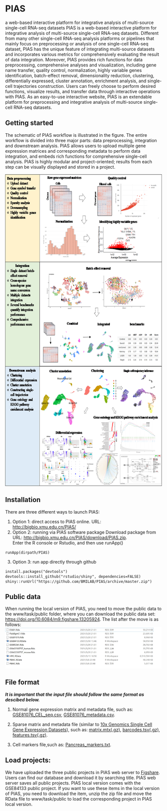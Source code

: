 # PIAS
a web-based interactive platform for integrative analysis of multi-source single-cell RNA-seq datasets
PIAS is a web-based interactive platform for integrative analysis of multi-source single-cell RNA-seq datasets. Different from many other single-cell RNA-seq analysis 
platforms or pipelines that mainly focus on preprocessing or analysis of one single-cell RNA-seq dataset, PIAS has the unique feature of integrating multi-source datasets 
and incorporates various metrics for comprehensively evaluating the result of data integration. Moreover, PIAS provides rich functions for data preprocessing, comprehensive 
analyses and visualization, including gene name transfer, quality control, normalization, highly variable genes identification, batch-effect removal, dimensionality 
reduction, clustering, differentially expressed, cluster annotation, enrichment analysis, and single-cell trajectories construction. Users can freely choose to perform 
desired functions, visualize results, and transfer data through interactive operations with PIAS. As an easy-to-use interactive website, PIAS is an extendable platform for 
preprocessing and integrative analysis of multi-source single-cell RNA-seq datasets.

## Getting started

The schematic of PIAS workflow is illustrated in the figure. The entire workflow is divided into three major parts: data preprocessing, integration and downstream analysis. 
PIAS allows users to upload multiple gene expression matrices and corresponding metadata to perform data integration, and embeds rich functions for comprehensive single-cell 
analysis. PIAS is highly modular and project-oriented; results from each step can be visually displayed and stored in a project.

<img src=workflow.png height="1000">


## Installation

There are three different ways to launch PIAS: 
1)	Option 1: direct access to PIAS online. 
URL: http://bigbio.xmu.edu.cn/PIAS/
2)	Option 2: running via PIAS software package 
Download package from URL: http://bigbio.xmu.edu.cn/PIAS/download/PIAS.zip.  
Enter the R console or Rstudio, and then use runApp()
```{r}
runApp(dirpath/PIAS)
```
3)	Option 3: run app directly through github
```{r}
install.packages("devtools")
devtools::install_github("rstudio/shiny", dependencies=FALSE)
shiny::runUrl("https://github.com/BMILAB/PIAS/archive/master.zip")
```

## Public data
When running the local version of PIAS, you need to move the public data to the www/task/public folder, where you can download the public data set: https://doi.org/10.6084/m9.figshare.13205924. The list after the move is as follows:
<img src=public.jpg>

## File format
__*It is important that the input file should follow the same format as descibed below.*__

1) Normal gene expression matrix and metadata file, such as: [GSE81076_CEL_seq.csv](www/example_data/GSE81076_CEL_seq.zip), [GSE81076_metadata.csv](www/example_data/GSE81076_metadata.zip).
   
2) Sparse matrix and metadata file (similar to [10x Genomics Single Cell Gene Expression Datasets](https://www.10xgenomics.com/resources/datasets/)), such as:  [matrix.mtx(.gz)](http://bigbio.xmu.edu.cn/PIAS/download/matrix.mtx.gz), [barcodes.tsv(.gz)](http://bigbio.xmu.edu.cn/PIAS/download/barcodes.tsv.gz), [features.tsv(.gz)](http://bigbio.xmu.edu.cn/PIAS/download/features.tsv.gz).

3) Cell markers file,such as: [Pancreas_markers.txt](www/example_data/Pancreas_markers.txt).


## Load projects:
We have uploaded the three public projects in PIAS web server to [Figshare](https://doi.org/10.6084/m9.figshare.13205924). Users can find our database and download it by searching title. PIAS web server saves all public projects. PIAS local version comes with the GSE84133 public project. If you want to use these items in the local version of PIAS, you need to download the item, unzip the zip file and move the RData file to www/task/public to load the corresponding project in PIAS local version.

